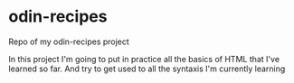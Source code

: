 # odin-recipes

Repo of my odin-recipes project

In this project I'm going to put in practice all the basics of HTML that I've learned so far. And try to get used to all the syntaxis I'm currently learning
